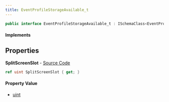 ```yaml
---
title: EventProfileStorageAvailable_t
---
```


```csharp
public interface EventProfileStorageAvailable_t : ISchemaClass<EventProfileStorageAvailable_t>, ISchemaField, ISchemaClass, INativeHandle
```

#### Implements

## Properties

**SplitScreenSlot** - [Source Code](https://github.com/swiftly-solution/swiftlys2/blob/main/managed/src/SwiftlyS2.Generated/Schemas/Interfaces/EventProfileStorageAvailable_t.cs#L16)

```csharp
ref uint SplitScreenSlot { get; }
```

#### Property Value

- [uint](https://learn.microsoft.com/dotnet/api/system.uint32)

